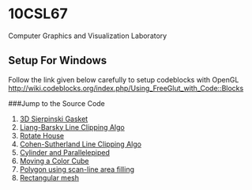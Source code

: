 # 10CSL67
Computer Graphics and Visualization Laboratory

## Setup For Windows 
Follow the link given below carefully to setup codeblocks with OpenGL
http://wiki.codeblocks.org/index.php/Using_FreeGlut_with_Code::Blocks

###Jump to the Source Code
 1. [3D Sierpinski Gasket](https://github.com/Mahendra114027/10CSL67/raw/master/01%20-%20Serpienski%20Gasket/3D-Serpienski%20Gasket/main.cpp)    
 2. [Liang-Barsky Line Clipping Algo](https://github.com/Mahendra114027/10CSL67/raw/master/02%20-%20Liang%20Barsky%20Line%20Clipping%20Algo/LiangBarsky/main.cpp)    
 4. [Rotate House](https://github.com/Mahendra114027/10CSL67/raw/master/04%20-%20Rotate%20House/RotateHouse/main.cpp)
 5. [Cohen-Sutherland Line Clipping Algo](https://raw.githubusercontent.com/Mahendra114027/10CSL67/master/05%20-%20Cohen%20Sutherland%20Line%20Clipping%20Algo/CohenSutherlandLineClipping/main.cpp)    
 6. [Cylinder and Parallelepiped](https://github.com/Mahendra114027/10CSL67/raw/master/06%20-%20Cylinder%20and%20Parallelepiped/CylinderandParallelepiped/main.cpp)    
 8. [Moving a Color Cube](https://raw.githubusercontent.com/Mahendra114027/10CSL67/master/08%20-%20Moving%20a%20Cube/Moving_a_Cube/main.cpp)
 9. [Polygon using scan-line area filling](https://github.com/Mahendra114027/10CSL67/raw/master/09%20-%20Scan-Line%20Area%20filling%20Algo/Scan-LineFillAlgo/main.cpp)
 10. [Rectangular mesh](https://github.com/Mahendra114027/10CSL67/raw/master/10%20-%20Rectangular%20Mesh/RectangularMesh/main.cpp)


